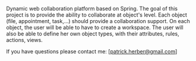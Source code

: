 Dynamic web collaboration platform based on Spring. The goal of this project is to provide the ability to collaborate at object's level. Each object (file, appointment, task,...) should provide a collaboration support. On each object, the user will be able to have to create a workspace. The user will also be able to define her own object types, with their attributes, rules, actions, views.

If you have questions please contact me: [patrick.herber@gmail.com]